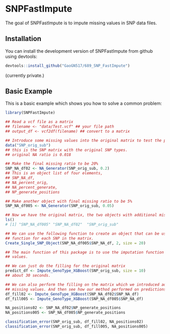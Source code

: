 
# SNPFastImpute

<!-- badges: start -->
<!-- badges: end -->

The goal of SNPFastImpute is to impute missing values in SNP data files. 

## Installation

You can install the development version of SNPFastImpute from github using devtools:

``` r
devtools::install_github("GaoGN517/689_SNP_FastImpute")
```
(currently private.)

## Basic Example

This is a basic example which shows you how to solve a common problem:

``` r
library(SNPFastImpute)

## Read a vcf file as a matrix
## filename <- "data/Test.vcf" ## your file path
## output_df <- vcf2df(filename) ## convert to a matrix

## Introduce some missing values into the original matrix to test the performance
data("SNP_orig_sub")
## this is the SNP matrix with the original SNP types.
## original NA ratio is 0.018

## Make the final missing ratio to be 20%
SNP_NA_df02 <- NA_Generator(SNP_orig_sub, 0.2)
## This is an object list of four elements, 
## SNP_NA_df, 
## NA_percent_orig,
## NA_percent_generate,
## NP_generate_positions

## Make another object with final missing ratio to be 5%
SNP_NA_df005 <- NA_Generator(SNP_orig_sub, 0.05)

## Now we have the original matrix, the two objects with additional missing values.
ls()
# [1] "SNP_NA_df005" "SNP_NA_df02"  "SNP_orig_sub"

## We can use the following function to create an object that can be used in the imputation 
## function for each SNP in the matrix.
Create_Single_SNP_Object(SNP_NA_df005$SNP_NA_df, 2, size = 20)

## The main function of this package is to use the imputation function to fill in the missing
## values.

## We can just do the filling for the original matrix
predict_df <- Impute_GenoType_XGBoost(SNP_orig_sub, size = 10)
## about 30 seconds.

## We can also perform the filling on the matrix which we introduced additional 
## missing values. And then see how our method performed on predictions. 
df_fill02 <- Impute_GenoType_XGBoost(SNP_NA_df02$SNP_NA_df)
df_fill005 <- Impute_GenoType_XGBoost(SNP_NA_df005$SNP_NA_df)

NA_positions02 <- SNP_NA_df02$NP_generate_positions
NA_positions005 <- SNP_NA_df005$NP_generate_positions

classification_error(SNP_orig_sub, df_fill02, NA_positions02)
classification_error(SNP_orig_sub, df_fill005, NA_positions005)
```

